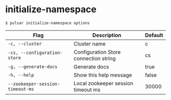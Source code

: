 # initialize-namespace



```shell
$ pulsar initialize-namespace options
```

|Flag|Description|Default|
|---|---|---|
| `-c, --cluster` | Cluster name|c|
| `-cs, --configuration-store` | Configuration Store connection string|cs|
| `-g, --generate-docs` | Generate docs|true|
| `-h, --help` | Show this help message|false|
| `--zookeeper-session-timeout-ms` | Local zookeeper session timeout ms|30000|

